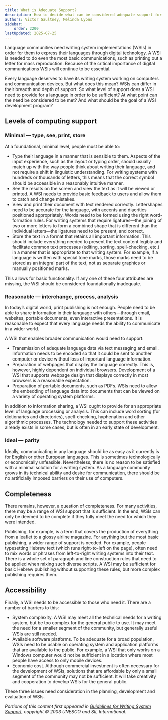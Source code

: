 ```yaml
---
title: What is Adequate Support?
description: How to decide what can be considered adequate support for a writing system
authors: Victor Gaultney, Melinda Lyons
sidebar:
    order: 2200
lastUpdated: 2025-07-25
---
```


Language communities need writing system implementations (WSIs) in order for them to express their languages through digital technology. A WSI is needed to do even the most basic communications, such as printing out a letter for mass reproduction. Because of the critical importance of digital communications WSIs will continue to be essential.

Every language deserves to have its writing system working on computers and communication devices. But what does this mean? WSIs can differ in their breadth and depth of support. So what level of support does a WSI need to provide for a language in order to be sufficient? At what point can the need be considered to be met? And what should be the goal of a WSI development program?

## Levels of computing support

### Minimal — type, see, print, store

At a foundational, minimal level, people must be able to:

- Type their language in a manner that is sensible to them. Aspects of the input experience, such as the layout or typing order, should usually match up with the way people think about writing their language, and not require a shift in linguistic understanding. For writing systems with hundreds or thousands of letters, this means that the correct symbol should be accessible in a reasonably intuitive manner.
- See the results on the screen and view the text as it will be viewed or printed. A WSI needs to provide basic feedback to users and allow them to catch and change mistakes.
- View and print their document with text rendered correctly. Lettershapes need to be accurate for the language, with accents and diacritics positioned appropriately. Words need to be formed using the right word-formation rules. For writing systems that require ligatures—the joining of two or more letters to form a combined shape that is different than the individual letters—the ligatures need to be present, and correct.
- Store the text in a format that retains all important information. This should include everything needed to present the text content legibly and facilitate common text processes (editing, sorting, spell-checking, etc.) in a manner that is appropriate to that writing system. For example, if a language is written with special tone marks, those marks need to be stored as an integral part of the text, not as separate graphics or manually positioned marks.

This allows for basic functionality. If any one of these four attributes are missing, the WSI should be considered foundationally inadequate.

### Reasonable — interchange, process, analysis

In today’s digital world, print publishing is not enough. People need to be able to share information in their language with others—through email, websites, portable documents, even interactive presentations. It is reasonable to expect that every language needs the ability to communicate in a wider world.

A WSI that enables broader communication would need to support:

- Transmission of adequate language data via text messaging and email. Information needs to be encoded so that it could be sent to another computer or device without loss of important language information.
- Preparation of webpages that display the language correctly. This is, however, highly dependent on individual browsers. Development of a WSI that supports webpage design that displays correctly in most browsers is a reasonable expectation.
- Preparation of portable documents, such as PDFs. WSIs need to allow the embedding of language data into documents that can be viewed on a variety of operating system platforms.

In addition to information sharing, a WSI ought to provide for an appropriate level of language processing or analysis. This can include word sorting (for dictionaries and directories), spell-checking, hyphenation and other algorithmic processes. The technology needed to support these activities already exists in some cases, but is often in an early state of development.

### Ideal — parity

Ideally, communicating in any language should be as easy as it currently is for English or other European languages. This is sometimes technologically or economically unfeasible. Nevertheless, there is no reason to be satisfied with a minimal solution for a writing system. As a language community grows in its technical ability and desire for communication, there should be no artificially imposed barriers on their use of computers.

## Completeness

There remains, however, a question of completeness. For many activities, there may be a range of WSI support that is sufficient. In the end, WSIs can only be deemed to be complete if they fully meet the need for which they were intended.

Publishing, for example, is a term that covers the production of everything from a leaflet to a glossy airline magazine. For anything but the most basic publishing, a wider range of support is needed. For example, people typesetting Hebrew text (which runs right-to-left on the page), often need to mix words or phrases from left-to-right writing systems into their text. There is a whole set of paragraph and line construction rules that need to be applied when mixing such diverse scripts. A WSI may be sufficient for basic Hebrew publishing without supporting these rules, but more complex publishing requires them.

## Accessibility

Finally, a WSI needs to be accessible to those who need it. There are a number of barriers to this:

- System complexity. A WSI may meet all the technical needs for a writing system, but be too complex for the general public to use. It may meet the need for a smaller segment of the community, but generally useful WSIs are still needed.
- Available software platforms. To be adequate for a broad population, WSIs need to be usable on operating system and application platforms that are available to the public. For example, a WSI that only works on a Windows computer would not be sufficient in a location where most people have access to only mobile devices.
- Economic cost. Although commercial investment is often necessary for the development of WSIs, solutions that are affordable by only a small segment of the community may not be sufficient. It will take creativity and cooperation to develop WSIs for the general public.

These three issues need consideration in the planning, development and evaluation of WSIs.


_Portions of this content first appeared in [Guidelines for Writing System Support][wsig], copyright © 2003 UNESCO and SIL International._

[wsig]: https://scripts.sil.org/wsi_guidelines.html
